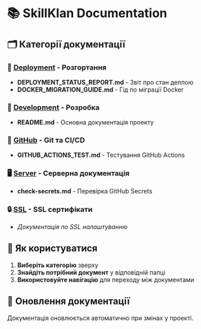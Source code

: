 # 📚 SkillKlan Documentation

## 🗂️ Категорії документації

### 🚀 [Deployment](./deployment/) - Розгортання
- **DEPLOYMENT_STATUS_REPORT.md** - Звіт про стан деплою
- **DOCKER_MIGRATION_GUIDE.md** - Гід по міграції Docker

### 🔧 [Development](./development/) - Розробка
- **README.md** - Основна документація проекту

### 🐙 [GitHub](./github/) - Git та CI/CD
- **GITHUB_ACTIONS_TEST.md** - Тестування GitHub Actions

### 🖥️ [Server](./server/) - Серверна документація
- **check-secrets.md** - Перевірка GitHub Secrets

### 🔒 [SSL](./ssl/) - SSL сертифікати
- *Документація по SSL налаштуванню*

## 📖 Як користуватися

1. **Виберіть категорію** зверху
2. **Знайдіть потрібний документ** у відповідній папці
3. **Використовуйте навігацію** для переходу між документами

## 🔄 Оновлення документації

Документація оновлюється автоматично при змінах у проекті.
